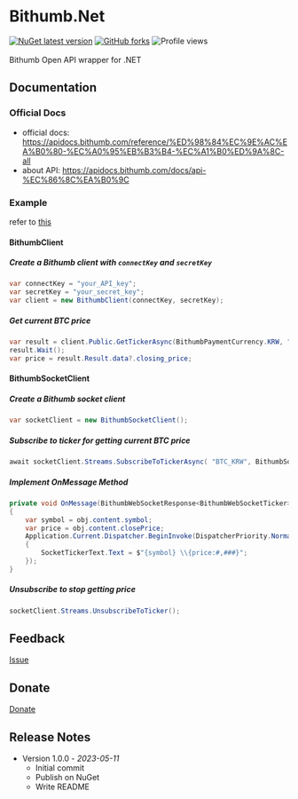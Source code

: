 # Bithumb.Net
[![NuGet latest version](https://badgen.net/nuget/v/Bithumb.Net/latest)](https://nuget.org/packages/Bithumb.Net)
[![GitHub forks](https://badgen.net/github/forks/dongbin300/Bithumb.Net/)](https://GitHub.com/dongbin300/Bithumb.Net/network/)
![Profile views](https://gpvc.arturio.dev/dongbin300)
<br/><br/>
Bithumb Open API wrapper for .NET

## Documentation
### Official Docs
- official docs: https://apidocs.bithumb.com/reference/%ED%98%84%EC%9E%AC%EA%B0%80-%EC%A0%95%EB%B3%B4-%EC%A1%B0%ED%9A%8C-all
- about API: https://apidocs.bithumb.com/docs/api-%EC%86%8C%EA%B0%9C

### Example
refer to [this](https://github.com/dongbin300/Bithumb.Net/blob/main/Bithumb.Net.Examples/MainWindow.xaml.cs)

#### BithumbClient
##### Create a Bithumb client with `connectKey` and `secretKey`
```C#
var connectKey = "your_API_key";
var secretKey = "your_secret_key";
var client = new BithumbClient(connectKey, secretKey);
```

##### Get current BTC price
```C#
var result = client.Public.GetTickerAsync(BithumbPaymentCurrency.KRW, "BTC");
result.Wait();
var price = result.Result.data?.closing_price;
```

#### BithumbSocketClient
##### Create a Bithumb socket client
```C#
var socketClient = new BithumbSocketClient();
```

##### Subscribe to ticker for getting current BTC price
```C#
await socketClient.Streams.SubscribeToTickerAsync( "BTC_KRW", BithumbSocketTickInterval.OneHour, OnMessage).ConfigureAwait(false);
```

##### Implement OnMessage Method
```C#
private void OnMessage(BithumbWebSocketResponse<BithumbWebSocketTicker> obj)
{
    var symbol = obj.content.symbol;
    var price = obj.content.closePrice;
    Application.Current.Dispatcher.BeginInvoke(DispatcherPriority.Normal, () =>
    {
        SocketTickerText.Text = $"{symbol} \\{price:#,###}";
    });
}
```

##### Unsubscribe to stop getting price
```C#
socketClient.Streams.UnsubscribeToTicker();
```

## Feedback
[Issue](https://github.com/dongbin300/Bithumb.Net/issues)

## Donate
[Donate](https://www.buymeacoffee.com/psS4YtQ)

## Release Notes
- Version 1.0.0 - _2023-05-11_
  - Initial commit
  - Publish on NuGet
  - Write README
